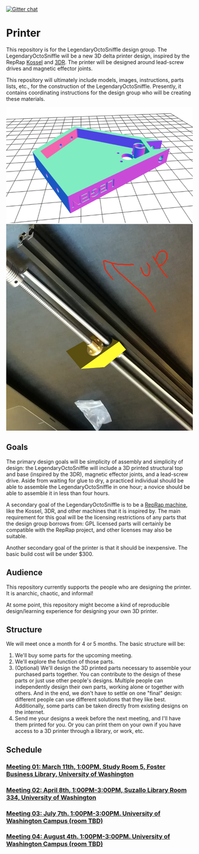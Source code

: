 [![Gitter chat](https://badges.gitter.im/gitterHQ/gitter.png)](https://gitter.im/LegendaryOctoSniffle/Lobby)
# Printer

This repository is for the LegendaryOctoSniffle design group. The LegendaryOctoSniffle will be a new 3D delta printer design, inspired by the RepRap [Kossel](http://reprap.org/wiki/Kossel) and [3DR](http://reprap.org/wiki/3DR). The printer will be designed around lead-screw drives and magnetic effector joints.

This repository will ultimately include models, images, instructions, parts lists, etc., for the construction of the LegendaryOctoSniffle. Presently, it contains coordinating instructions for the design group who will be creating these materials.

![Bossless top](top/bossless_top/render.png)
![Carriage example in real life](carriage/carriage_irl.png)

## Goals

The primary design goals will be simplicity of assembly and simplicity of design: the LegendaryOctoSniffle will include a 3D printed structural top and base (inspired by the 3DR), magnetic effector joints, and a lead-screw drive. Aside from waiting for glue to dry, a practiced individual should be able to assemble the LegendaryOctoSniffle in one hour; a novice should be able to assemble it in less than four hours.

A secondary goal of the LegendaryOctoSniffle is to be a [RepRap machine](http://reprap.org/wiki/RepRap_Machines), like the Kossel, 3DR, and other machines that it is inspired by. The main requirement for this goal will be the licensing restrictions of any parts that the design group borrows from: GPL licensed parts will certainly be compatible with the RepRap project, and other licenses may also be suitable.

Another secondary goal of the printer is that it should be inexpensive. The basic build cost will be under $300.

## Audience

This repository currently supports the people who are designing the printer. It is anarchic, chaotic, and informal!

At some point, this repository might become a kind of reproducible design/learning experience for designing your own 3D printer.

## Structure

We will meet once a month for 4 or 5 months. The basic structure will be:

1. We'll buy some parts for the upcoming meeting.
2. We'll explore the function of those parts.
3. (Optional) We'll design the 3D printed parts necessary to assemble your purchased parts together. You can contribute to the design of these parts or just use other people's designs. Multiple people can independently design their own parts, working alone or together with others. And in the end, we don't have to settle on one "final" design: different people can use different solutions that they like best. Additionally, some parts can be taken directly from existing designs on the internet.
4. Send me your designs a week before the next meeting, and I'll have them printed for you. Or you can print them on your own if you have access to a 3D printer through a library, or work, etc.

## Schedule

### [Meeting 01: March 11th, 1:00PM, Study Room 5, Foster Business Library, University of Washington](meeting-01/)
### [Meeting 02: April 8th, 1:00PM-3:00PM, Suzallo Library Room 334, University of Washington](meeting-02/)
### [Meeting 03: July 7th. 1:00PM-3:00PM. University of Washington Campus (room TBD)](meeting-03/)
### [Meeting 04: August 4th. 1:00PM-3:00PM. University of Washington Campus (room TBD)](meeting-04/)


